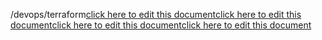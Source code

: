 /devops/terraform<a href="https://github.com/BotParty/homelab_status_page/blob/main/devops/terraform">click here to edit this document</a><a href="https://github.com/BotParty/homelab_status_page/blob/main/devops/terraform">click here to edit this document</a><a href="https://github.com/BotParty/homelab_status_page/blob/main/src//devops/terraform">click here to edit this document</a><a href="https://github.com/BotParty/homelab_status_page/blob/main/src//devops/terraform">click here to edit this document</a>